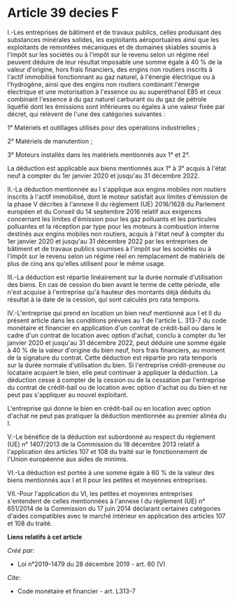# Article 39 decies F

I.-Les entreprises de bâtiment et de travaux publics, celles produisant des substances minérales solides, les exploitants
aéroportuaires ainsi que les exploitants de remontées mécaniques et de domaines skiables soumis à l'impôt sur les sociétés ou
à l'impôt sur le revenu selon un régime réel peuvent déduire de leur résultat imposable une somme égale à 40 % de la valeur
d'origine, hors frais financiers, des engins non routiers inscrits à l'actif immobilisé fonctionnant au gaz naturel, à
l'énergie électrique ou à l'hydrogène, ainsi que des engins non routiers combinant l'énergie électrique et une motorisation à
l'essence ou au superéthanol E85 et ceux combinant l'essence à du gaz naturel carburant ou du gaz de pétrole liquéfié dont
les émissions sont inférieures ou égales à une valeur fixée par décret, qui relèvent de l'une des catégories suivantes :

1° Matériels et outillages utilisés pour des opérations industrielles ;

2° Matériels de manutention ;

3° Moteurs installés dans les matériels mentionnés aux 1° et 2°.

La déduction est applicable aux biens mentionnés aux 1° à 3° acquis à l'état neuf à compter du 1er janvier 2020 et jusqu'au
31 décembre 2022.

II.-La déduction mentionnée au I s'applique aux engins mobiles non routiers inscrits à l'actif immobilisé, dont le moteur
satisfait aux limites d'émission de la phase V décrites à l'annexe II du règlement (UE) 2016/1628 du Parlement européen et du
Conseil du 14 septembre 2016 relatif aux exigences concernant les limites d'émission pour les gaz polluants et les particules
polluantes et la réception par type pour les moteurs à combustion interne destinés aux engins mobiles non routiers, acquis à
l'état neuf à compter du 1er janvier 2020 et jusqu'au 31 décembre 2022 par les entreprises de bâtiment et de travaux publics
soumises à l'impôt sur les sociétés ou à l'impôt sur le revenu selon un régime réel en remplacement de matériels de plus de
cinq ans qu'elles utilisent pour le même usage.

III.-La déduction est répartie linéairement sur la durée normale d'utilisation des biens. En cas de cession du bien avant le
terme de cette période, elle n'est acquise à l'entreprise qu'à hauteur des montants déjà déduits du résultat à la date de la
cession, qui sont calculés pro rata temporis.

IV.-L'entreprise qui prend en location un bien neuf mentionné aux I et II du présent article dans les conditions prévues au 1
de l'article L. 313-7 du code monétaire et financier en application d'un contrat de crédit-bail ou dans le cadre d'un contrat
de location avec option d'achat, conclu à compter du 1er janvier 2020 et jusqu'au 31 décembre 2022, peut déduire une somme
égale à 40 % de la valeur d'origine du bien neuf, hors frais financiers, au moment de la signature du contrat. Cette
déduction est répartie pro rata temporis sur la durée normale d'utilisation du bien. Si l'entreprise crédit-preneuse ou
locataire acquiert le bien, elle peut continuer à appliquer la déduction. La déduction cesse à compter de la cession ou de la
cessation par l'entreprise du contrat de crédit-bail ou de location avec option d'achat ou du bien et ne peut pas s'appliquer
au nouvel exploitant.

L'entreprise qui donne le bien en crédit-bail ou en location avec option d'achat ne peut pas pratiquer la déduction
mentionnée au premier alinéa du I.

V.-Le bénéfice de la déduction est subordonné au respect du règlement (UE) n° 1407/2013 de la Commission du 18 décembre 2013
relatif à l'application des articles 107 et 108 du traité sur le fonctionnement de l'Union européenne aux aides de minimis.

VI.-La déduction est portée à une somme égale à 60 % de la valeur des biens mentionnés aux I et II pour les petites et
moyennes entreprises.

VII.-Pour l'application du VI, les petites et moyennes entreprises s'entendent de celles mentionnées à l'annexe I du
règlement (UE) n° 651/2014 de la Commission du 17 juin 2014 déclarant certaines catégories d'aides compatibles avec le marché
intérieur en application des articles 107 et 108 du traité.

**Liens relatifs à cet article**

_Créé par_:

  - Loi n°2019-1479 du 28 décembre 2019 - art. 60 (V)

_Cite_:

  - Code monétaire et financier - art. L313-7
